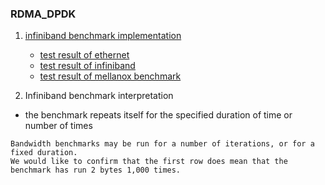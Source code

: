 ### RDMA_DPDK
1. [infiniband benchmark implementation](INFINIBAND/imb_benchmark.md)
   - [test result of ethernet](INFINIBAND/results/imb_result_ethernet)
   - [test result of infiniband](INFINIBAND/results/imb_result_infiniband)
   - [test result of mellanox benchmark](INFINIBAND/results/mellanox_infini_test)


2. Infiniband benchmark interpretation
  - the benchmark repeats itself for the specified duration of time or number of times
```
Bandwidth benchmarks may be run for a number of iterations, or for a fixed duration.
We would like to confirm that the first row does mean that the benchmark has run 2 bytes 1,000 times.
```  

